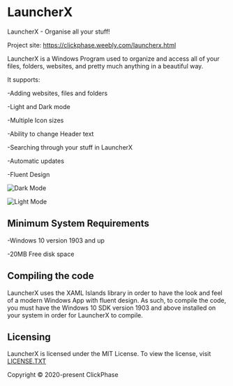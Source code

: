 # LauncherX
LauncherX - Organise all your stuff!

Project site: https://clickphase.weebly.com/launcherx.html

LauncherX is a Windows Program used to organize and access all of your files, folders, websites, and pretty much anything in a beautiful way.

It supports:

-Adding websites, files and folders

-Light and Dark mode

-Multiple Icon sizes

-Ability to change Header text 

-Searching through your stuff in LauncherX

-Automatic updates

-Fluent Design

![Dark Mode](https://i.imgur.com/E7fUsAX.png)

![Light Mode](https://i.imgur.com/oOsRgYw.png)

## Minimum System Requirements
-Windows 10 version 1903 and up

-20MB Free disk space

## Compiling the code

LauncherX uses the XAML Islands library in order to have the look and feel of a modern Windows App with fluent design. As such, to compile the code, you must have the Windows 10 SDK version 1903 and above installed on your system in order for LauncherX to compile.

## Licensing

LauncherX is licensed under the MIT License. To view the license, visit [LICENSE.TXT](https://github.com/Apollo199999999/LauncherX/blob/master/LICENSE.txt)

Copyright © 2020-present ClickPhase 

